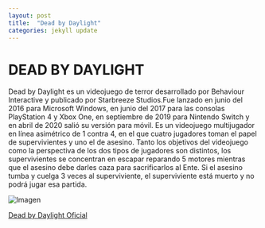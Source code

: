 ```yaml
---
layout: post
title:  "Dead by Daylight"
categories: jekyll update
---
```


# DEAD BY DAYLIGHT

Dead by Daylight es un videojuego de terror desarrollado por Behaviour Interactive y publicado por Starbreeze Studios.Fue lanzado en junio del 2016 para Microsoft Windows,​ en junio del 2017 para las consolas PlayStation 4 y Xbox One, en septiembre de 2019 para Nintendo Switch y en abril de 2020 salió su versión para móvil.​ Es un videojuego multijugador en línea asimétrico de 1 contra 4, en el que cuatro jugadores toman el papel de supervivientes y uno el de asesino. Tanto los objetivos del videojuego como la perspectiva de los dos tipos de jugadores son distintos, los supervivientes se concentran en escapar reparando 5 motores mientras que el asesino debe darles caza para sacrificarlos al Ente. Si el asesino tumba y cuelga 3 veces al superviviente, el superviviente está muerto y no podrá jugar esa partida.

![Imagen](https://cdn1.epicgames.com/offer/611482b8586142cda48a0786eb8a127c/EGS_DeadbyDaylight_BehaviourInteractive_S1_2560x1440-a32581cf9948a9a2e24b2ff15c1577c7)

[Dead by Daylight Oficial](https://deadbydaylight.com)